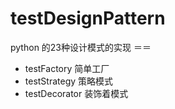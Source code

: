 # testDesignPattern

python 的23种设计模式的实现
＝＝

<ul>
<li>
testFactory 简单工厂
</li>
<li>
testStrategy 策略模式
</li>
<li>
testDecorator 装饰着模式
</li>
</ul>
